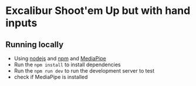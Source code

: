 # Excalibur Shoot'em Up but with hand inputs

## Running locally

* Using [nodejs](https://nodejs.org/en/) and [npm](https://www.npmjs.com/) and [MediaPipe](https://mediapipe-studio.webapps.google.com/home)
* Run the `npm install` to install dependencies
* Run the `npm run dev` to run the development server to test
* check if MediaPipe is installed
